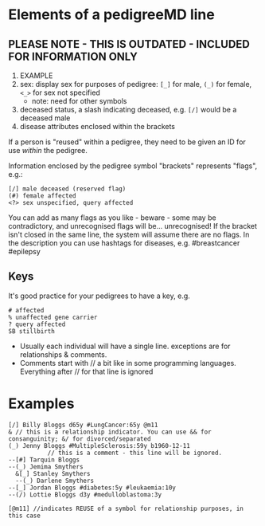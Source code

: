 # Elements of a pedigreeMD line
## PLEASE NOTE - THIS IS OUTDATED - INCLUDED FOR INFORMATION ONLY
1. EXAMPLE
2. sex: display sex for purposes of pedigree: ```[_]``` for male, ```(_)``` for female, ```<_>``` for sex not specified
    - note: need for other symbols
4. deceased status, a slash indicating deceased, e.g. ```[/]``` would be a deceased male
5. disease attributes enclosed within the brackets

If a person is "reused" within a pedigree, they need to be given an ID for use *within* the pedigree.

Information enclosed by the pedigree symbol "brackets" represents "flags", e.g.:
~~~
[/] male deceased (reserved flag)
(#) female affected
<?> sex unspecified, query affected
~~~
You can add as many flags as you like - beware - some may be contradictory, and unrecognised flags will be... unrecognised!
If the bracket isn't closed in the same line, the system will assume there are no flags.
In the description you can use hashtags for diseases, e.g. #breastcancer #epilepsy

## Keys
It's good practice for your pedigrees to have a key, e.g.
~~~
# affected
% unaffected gene carrier
? query affected
SB stillbirth

~~~
- Usually each individual will have a single line. exceptions are  for relationships & comments.
- Comments start with // a bit like in some programming languages. Everything after // for that line is ignored

# Examples
~~~
[/] Billy Bloggs d65y #LungCancer:65y @m11
& // this is a relationship indicator. You can use && for consanguinity; &/ for divorced/separated 
(_) Jenny Bloggs #MultipleSclerosis:59y b1960-12-11
           // this is a comment - this line will be ignored.
--[#] Tarquin Bloggs
--(_) Jemima Smythers
  &[_] Stanley Smythers
  --(_) Darlene Smythers
--[_] Jordan Bloggs #diabetes:5y #leukaemia:10y
--(/) Lottie Bloggs d3y #medulloblastoma:3y

[@m11] //indicates REUSE of a symbol for relationship purposes, in this case
~~~
